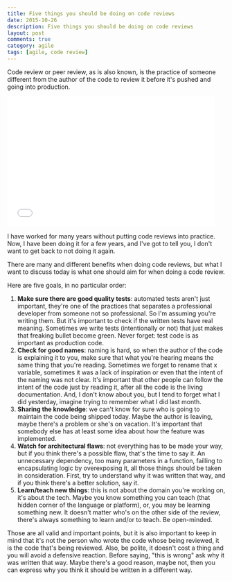 ```yaml
---
title: Five things you should be doing on code reviews
date: 2015-10-26
description: Five things you should be doing on code reviews
layout: post
comments: true
category: agile
tags: [agile, code review]
---
```

Code review or peer review, as is also known, is the practice of someone different from the author of the code to review it before it's pushed and going into production. 

<iframe src="//giphy.com/embed/xTiTnnLkYTDWSOWSHK" width="480" height="300" frameBorder="0" class="giphy-embed" allowFullScreen></iframe>

I have worked for many years without putting code reviews into practice. Now, I have been doing it for a few years, and I've got to tell you, I don't want to get back to not doing it again.

There are many and different benefits when doing code reviews, but what I want to discuss today is what one should aim for when doing a code review.

Here are five goals, in no particular order:

1. **Make sure there are good quality tests**: automated tests aren't just important, they're one of the practices that separates a professional developer from someone not so professional. So I'm assuming you're writing them. But it's important to check if the written tests have real meaning. Sometimes we write tests (intentionally or not) that just makes that freaking bullet become green. Never forget: test code is as important as production code.
2. **Check for good names**: naming is hard, so when the author of the code is explaining it to you, make sure that what you're hearing means the same thing that you're reading. Sometimes we forget to rename that x variable, sometimes it was a lack of inspiration or even that the intent of the naming was not clear. It's important that other people can follow the intent of the code just by reading it, after all the code is the living documentation. And, I don't know about you, but I tend to forget what I did yesterday, imagine trying to remember what I did last month.
3. **Sharing the knowledge**: we can't know for sure who is going to maintain the code being shipped today. Maybe the author is leaving, maybe there's a problem or she's on vacation. It's important that somebody else has at least some idea about how the feature was implemented.
4. **Watch for architectural flaws**: not everything has to be made your way, but if you think there's a possible flaw, that's the time to say it. An unnecessary dependency, too many parameters in a function, failling to encapsulating logic by overexposing it, all those things should be taken in consideration. First, try to understand why it was written that way, and if you think there's a better solution, say it.
5. **Learn/teach new things**: this is not about the domain you're working on, it's about the tech. Maybe you know something you can teach (that hidden corner of the language or platform), or, you may be learning something new. It doesn't matter who's on the other side of the review, there's always something to learn and/or to teach. Be open-minded.

Those are all valid and important points, but it is also important to keep in mind that it's not the person who wrote the code whose being reviewed, it is the code that's being reviewed. Also, be polite, it doesn't cost a thing and you will avoid a defensive reaction. Before saying, "this is wrong" ask why it was written that way. Maybe there's a good reason, maybe not, then you can express why you think it should be written in a different way.
